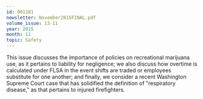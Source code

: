 ```yaml
---
id: 001181
newsletter: November2015FINAL.pdf
volume_issue: 13-11
year: 2015
month: 11
topic: Safety
---
```


This issue discusses the importance of policies on recreational marijuana use, as it pertains to liability for negligence; we also discuss how overtime is calculated under FLSA in the event shifts are traded or employees substitute for one another; and finally, we consider a recent Washington Supreme Court case that has solidified the definition of "respiratory disease," as that pertains to injured firefighters.